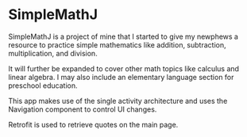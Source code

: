# SimpleMathJ

SimpleMathJ is a project of mine that I started to give my newphews a resource to practice simple mathematics like addition, subtraction, multiplication, and division.

It will further be expanded to cover other math topics like calculus and linear algebra. I may also include an elementary language section for preschool education. 

This app makes use of the single activity architecture and uses the Navigation component to control UI changes.

Retrofit is used to retrieve quotes on the main page.


